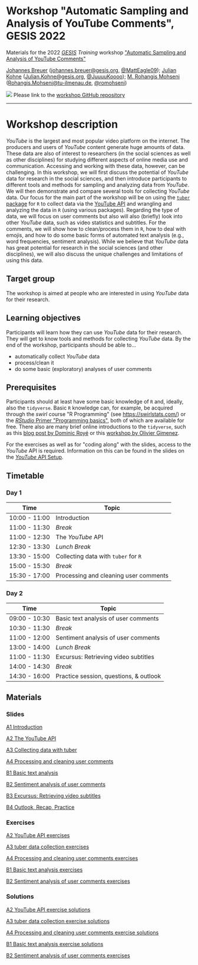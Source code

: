 # Workshop "Automatic Sampling and Analysis of YouTube Comments", GESIS 2022
Materials for the 2022 [*GESIS*](https://www.gesis.org/en/home/) *Training* workshop ["Automatic Sampling and Analysis of YouTube Comments"](https://training.gesis.org/?site=pDetails&child=full&pID=0x9BF8CE59341441148D9191B9CB54CA75)

[Johannes Breuer](https://www.johannesbreuer.com/) ([johannes.breuer@gesis.org](mailto:johannes.breuer@gesis.org), [\@MattEagle09](https://twitter.com/MattEagle09)); [Julian Kohne](https://www.juliankohne.com/) ([Julian.Kohne@gesis.org](mailto:Julian.Kohne@gesis.org), [\@JuuuuKoooo](https://twitter.com/JuuuuKoooo)); [M. Rohangis Mohseni](https://www.tu-ilmenau.de/en/media-psychology-and-media-design/team/dr-rohangis-mohseni/) ([Rohangis.Mohseni@tu-ilmenau.de](mailto:Rohangis.Mohseni@tu-ilmenau.de), [\@romohseni](https://twitter.com/romohseni))

[![](https://licensebuttons.net/l/by/3.0/80x15.png)](https://creativecommons.org/licenses/by/4.0/) 
Please link to the [workshop GitHub repository](https://github.com/jobreu/youtube-workshop-gesis-2022)

---

# Workshop description

*YouTube* is the largest and most popular video platform on the internet. The producers and users of *YouTube* content generate huge amounts of data. These data are also of interest to researchers (in the social sciences as well as other disciplines) for studying different aspects of online media use and communication. Accessing and working with these data, however, can be challenging. In this workshop, we will first discuss the potential of *YouTube* data for research in the social sciences, and then introduce participants to different tools and methods for sampling and analyzing data from *YouTube*. We will then demonstrate and compare several tools for collecting *YouTube* data. Our focus for the main part of the workshop will be on using the [`tuber` package](https://soodoku.github.io/tuber/) for `R` to collect data via the [YouTube API](https://developers.google.com/youtube) and wrangling and analyzing the data in `R` (using various packages). Regarding the type of data, we will focus on user comments but also will also (briefly) look into other *YouTube* data, such as video statistics and subtitles. For the comments, we will show how to clean/process them in `R`, how to deal with emojis, and how to do some basic forms of automated text analysis (e.g., word frequencies, sentiment analysis). While we believe that *YouTube* data has great potential for research in the social sciences (and other disciplines), we will also discuss the unique challenges and limitations of using this data.

## Target group

The workshop is aimed at people who are interested in using *YouTube* data for their research. 

## Learning objectives

Participants will learn how they can use *YouTube* data for their research. They will get to know tools and methods for collecting *YouTube* data. By the end of the workshop, participants should be able to...
- automatically collect *YouTube* data
- process/clean it
- do some basic (exploratory) analyses of user comments

## Prerequisites

Participants should at least have some basic knowledge of `R` and, ideally, also the `tidyverse`. Basic `R` knowledge can, for example, be acquired through the *swirl* course "R Programming" (see https://swirlstats.com/) or the [*RStudio* Primer "Programming basics"](https://rstudio.cloud/learn/primers/1.2), both of which are available for free. There also are many brief online introductions to the `tidyverse`, such as this [blog post by Dominic Royé](https://dominicroye.github.io/en/2020/a-very-short-introduction-to-tidyverse/) or this [workshop by Olivier Gimenez](https://oliviergimenez.github.io/intro_tidyverse/#1).

For the exercises as well as for "coding along" with the slides, access to the *YouTube* API is required. Information on this can be found in the slides on the [*YouTube* API Setup](https://jobreu.github.io/youtube-workshop-gesis-2022/slides/A0_YouTube_API_Setup/A0_YouTubeAPISetup.html).  

## Timetable

### Day 1

| Time          | Topic                                   |
| ------------- | --------------------------------------- |
| 10:00 - 11:00 | Introduction                            |
| 11:00 - 11:30 | *Break*                                 |
| 11:00 - 12:30 | The *YouTube* API                       | 
| 12:30 - 13:30 | *Lunch Break*                           | 
| 13:30 - 15:00 | Collecting data with `tuber` for `R`    | 
| 15:00 - 15:30 | *Break*                                 | 
| 15:30 - 17:00 | Processing and cleaning user comments   | 

### Day 2

| Time          | Topic                                   |
| ------------- | --------------------------------------- |
| 09:00 - 10:30 | Basic text analysis of user comments    |
| 10:30 - 11:30 | *Break*                                 |
| 11:00 - 12:00 | Sentiment analysis of user comments     | 
| 13:00 - 14:00 | *Lunch Break*                           | 
| 11:00 - 11:30 | Excursus: Retrieving video subtitles    | 
| 14:00 - 14:30 | *Break*                                 | 
| 14:30 - 16:00 | Practice session, questions, & outlook  | 

## Materials

### Slides

[A1 Introduction](https://jobreu.github.io/youtube-workshop-gesis-2022/slides/A1_Introduction/A1_Intro.html)             

[A2 The YouTube API](https://jobreu.github.io/youtube-workshop-gesis-2022/slides/A2_The_YouTube_API/A2_The_YouTube_API.html)

[A3 Collecting data with tuber](https://jobreu.github.io/youtube-workshop-gesis-2022/slides/A3_Collecting_data_with_tuber/A3_Collecting_data_with_the_tuber_package_for_R.html)

[A4 Processing and cleaning user comments](https://jobreu.github.io/youtube-workshop-gesis-2022/slides/A4_Processing_and_cleaning_user_comments/A4_Processing_and_Cleaning_User_Comments.html)

[B1 Basic text analysis](https://jobreu.github.io/youtube-workshop-gesis-2022/slides/B1_Basic_Text_Analysis/B1_Basic_Text_Analysis.html)

[B2 Sentiment analysis of user comments](https://jobreu.github.io/youtube-workshop-gesis-2022/slides/B2_Sentiment_Analysis_of_User_Comments/B2_Sentiment_Analysis_of_User_Comments.html)

[B3 Excursus: Retrieving video subtitles](https://jobreu.github.io/youtube-workshop-gesis-2022/slides/B3_Excursus_Retrieving_Video_Subtitles/B3_Retrieving_Video_Subtitles.html)

[B4 Outlook, Recap, Practice](https://jobreu.github.io/youtube-workshop-gesis-2022/slides/B4_Recap_Outlook_Practice/B4_Recap_Outlook_Practice.html)


### Exercises

[A2 YouTube API exercises](https://jobreu.github.io/youtube-workshop-gesis-2022/exercises/A2_The_Youtube_API_question.html)

[A3 tuber data collection exercises](https://jobreu.github.io/youtube-workshop-gesis-2022/exercises/A3_tuber_exercises_question.html)

[A4 Processing and cleaning user comments exercises](https://jobreu.github.io/youtube-workshop-gesis-2022/exercises/A4_Preprocessing_and_cleaning_data_question.html)

[B1 Basic text analysis exercises](https://jobreu.github.io/youtube-workshop-gesis-2022/exercises/B1_Basic_text_analysis_exercises_question.html)

[B2 Sentiment analysis of user comments exercises](https://jobreu.github.io/youtube-workshop-gesis-2022/exercises/B2_Sentiment_Analysis_of_User_Comments_question.html)

### Solutions

[A2 YouTube API exercise solutions](https://jobreu.github.io/youtube-workshop-gesis-2022/solutions/A2_The_Youtube_API_solution.html)

[A3 tuber data collection exercise solutions](https://jobreu.github.io/youtube-workshop-gesis-2022/solutions/A3_tuber_exercises_solution.html)

[A4 Processing and cleaning user comments exercise solutions](https://jobreu.github.io/youtube-workshop-gesis-2022/solutions/A4_Preprocessing_and_cleaning_data_solution.html)

[B1 Basic text analysis exercise solutions](https://jobreu.github.io/youtube-workshop-gesis-2022/solutions/B1_Basic_text_analysis_exercises_solution.html)

[B2 Sentiment analysis of user comments exercises](https://jobreu.github.io/youtube-workshop-gesis-2022/solutions/B2_Sentiment_Analysis_of_User_Comments_solution.html)